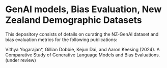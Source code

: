# GenAI models, Bias Evaluation, New Zealand Demographic Datasets

This depository consists of details on curating the NZ-GenAI dataset and bias evaluation metrics for the following publications:

Vithya Yogarajan*, Gillian Dobbie, Kejun Dai, and Aaron Keesing (2024). A Comparative Study of Generative Language Models and Bias Evaluations. (under review)
